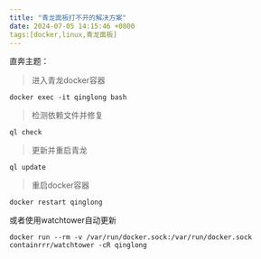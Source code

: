 ```yaml
---
title: "青龙面板打不开的解决方案"
date: 2024-07-05 14:15:46 +0800
tags:[docker,linux,青龙面板]
---
```


直奔主题：
> 进入青龙docker容器
```
docker exec -it qinglong bash
```
> 检测依赖文件并修复
```
ql check
```
> 更新并重启青龙
```
ql update
```
> 重启docker容器
```
docker restart qinglong
```

或者使用watchtower自动更新
```
docker run --rm -v /var/run/docker.sock:/var/run/docker.sock containrrr/watchtower -cR qinglong
```